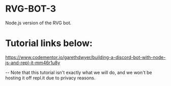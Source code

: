 # RVG-BOT-3
Node.js version of the RVG bot.

# Tutorial links below: 
https://www.codementor.io/garethdwyer/building-a-discord-bot-with-node-js-and-repl-it-mm46r1u8y

 -- Note that this tutorial isn't exactly what we will do, and we won't be hosting it off repl.it due to privacy reasons.
